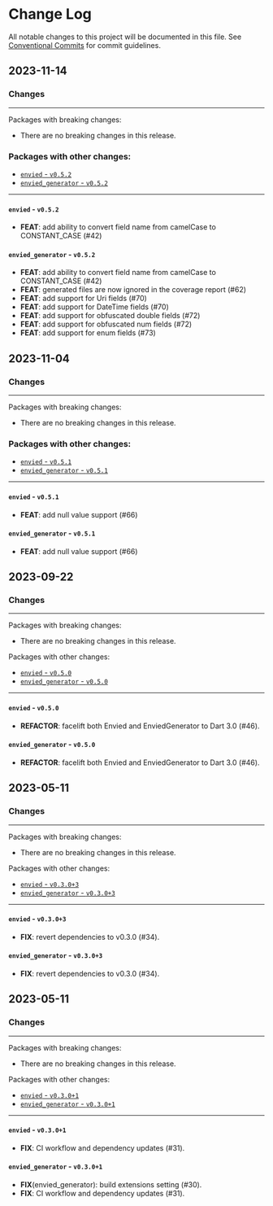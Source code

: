# Change Log

All notable changes to this project will be documented in this file.
See [Conventional Commits](https://conventionalcommits.org) for commit guidelines.

## 2023-11-14

### Changes

---

Packages with breaking changes:

 - There are no breaking changes in this release.

### Packages with other changes:

 - [`envied` - `v0.5.2`](#envied---v052)
 - [`envied_generator` - `v0.5.2`](#enviedgenerator---v052)

---

#### `envied` - `v0.5.2`

 - **FEAT**: add ability to convert field name from camelCase to CONSTANT_CASE (#42)

#### `envied_generator` - `v0.5.2`

 - **FEAT**: add ability to convert field name from camelCase to CONSTANT_CASE (#42)
 - **FEAT**: generated files are now ignored in the coverage report (#62)
 - **FEAT**: add support for Uri fields (#70)
 - **FEAT**: add support for DateTime fields (#70)
 - **FEAT**: add support for obfuscated double fields (#72)
 - **FEAT**: add support for obfuscated num fields (#72)
 - **FEAT**: add support for enum fields (#73)

## 2023-11-04

### Changes

---

Packages with breaking changes:

 - There are no breaking changes in this release.

### Packages with other changes:

 - [`envied` - `v0.5.1`](#envied---v051)
 - [`envied_generator` - `v0.5.1`](#enviedgenerator---v051)

---

#### `envied` - `v0.5.1`

 - **FEAT**: add null value support (#66)

#### `envied_generator` - `v0.5.1`

 - **FEAT**: add null value support (#66)

## 2023-09-22

### Changes

---

Packages with breaking changes:

 - There are no breaking changes in this release.

Packages with other changes:

 - [`envied` - `v0.5.0`](#envied---v050)
 - [`envied_generator` - `v0.5.0`](#enviedgenerator---v050)

---

#### `envied` - `v0.5.0`

 - **REFACTOR**: facelift both Envied and EnviedGenerator to Dart 3.0 (#46).

#### `envied_generator` - `v0.5.0`

 - **REFACTOR**: facelift both Envied and EnviedGenerator to Dart 3.0 (#46).

## 2023-05-11

### Changes

---

Packages with breaking changes:

 - There are no breaking changes in this release.

Packages with other changes:

 - [`envied` - `v0.3.0+3`](#envied---v0303)
 - [`envied_generator` - `v0.3.0+3`](#enviedgenerator---v0303)

---

#### `envied` - `v0.3.0+3`

 - **FIX**: revert dependencies to v0.3.0 (#34).

#### `envied_generator` - `v0.3.0+3`

 - **FIX**: revert dependencies to v0.3.0 (#34).


## 2023-05-11

### Changes

---

Packages with breaking changes:

 - There are no breaking changes in this release.

Packages with other changes:

 - [`envied` - `v0.3.0+1`](#envied---v0301)
 - [`envied_generator` - `v0.3.0+1`](#enviedgenerator---v0301)

---

#### `envied` - `v0.3.0+1`

 - **FIX**: CI workflow and dependency updates (#31).

#### `envied_generator` - `v0.3.0+1`

 - **FIX**(envied_generator): build extensions setting (#30).
 - **FIX**: CI workflow and dependency updates (#31).


